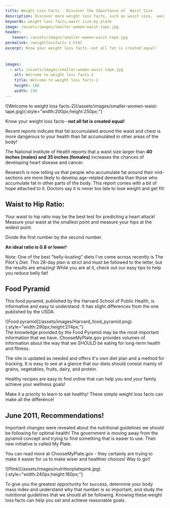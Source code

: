 ```yaml
---
title: Weight Loss Facts - Discover the Importance of  Waist Size
description: Discover more weight loss facts, such as waist size,  waist-to-hip ratio, and the government's My Plate initiative, to help your weight loss journey.
keywords: weight loss facts,waist size,my plate
image: /assets/images/smaller-women-waist-tape.jpg
header:
   teaser: /assets/images/smaller-women-waist-tape.jpg
permalink: /weightlossfacts-2.html
excerpt: Know your weight loss facts--not all fat is created equal!


images:
  - url: /assets/images/smaller-women-waist-tape.jpg
    alt: Welcome to weight loss facts-2
    title: Welcome to weight loss facts-2
    height: 188
    width: 150
---
```


<div class="ImageBlock ImageBlockRight" markdown="1">
![Welcome to weight loss facts-2](/assets/images/smaller-women-waist-tape.jpg){:style="width:200px;height:250px;"}
</div>

Know your weight loss facts--__not all fat is created equal__!

Recent reports indicate that fat accumulated around the waist and chest is more dangerous to your health than fat accumulated in other areas of the body!

The National Institute of Health reports that a waist size larger than __40 inches (males) and 35 inches (females)__ increases the chances of developing heart disease and cancer.

Research is now telling us that people who accumulate fat around their mid-sections are more likely to develop age-related dementia than those who accumulate fat in other parts of the body. This report comes with a bit of hope attached to it. Doctors say it is never too late to lose weight and get fit!

## Waist to Hip Ratio:
Your waist to hip ratio may be the best test for predicting a heart attack! Measure your waist at the smallest point and measure your hips at the widest point.

Divide the first number by the second number.

__An ideal ratio is 0.8 or lower!__

Note: One of the best "belly-busting" diets I've come across recently is The Pilot's Diet. This 28-day plan is strict and must be followed to the letter, but the results are amazing! While you are at it, check out our easy tips to help you reduce belly fat!

## Food Pyramid
This food pyramid, published by the Harvard School of Public Health, is informative and easy to understand. It has slight differences from the one published by the USDA. 

<div class="ImageBlock ImageBlockCenter" markdown="1">
![Food pyramid](/assets/images/Harvard_food_pyramid.png){:style="width:290px;height:274px;"}
</div>
The knowledge provided by the Food Pyramid may be the most important information that we have. ChooseMyPlate.gov provides volumes of information about the way that we SHOULD be eating for long-term health and fitness.

The site is updated as needed and offers it's own diet plan and a method for tracking. It is easy to see at a glance that our diets should consist mainly of grains, vegetables, fruits, dairy, and protein.

Healthy recipes are easy to find online that can help you and your family achieve your wellness goals!

Make it a priority to learn to eat healthy! These simple weight loss facts can make all the difference!

## June 2011, Recommendations!
Important changes were revealed about the nutritional guidelines we should be following for optimal health! The government is moving away from the pyramid concept and trying to find something that is easier to use. Their new initiative is called My Plate.

You can read more at ChooseMyPlate.gov - they certainly are trying to make it easier for us to make wiser and healthier choices! Way to go!!

<div class="ImageBlock ImageBlockCenter" markdown="1">
![Plink](/assets/images/nutritionplatepink.jpg){:style="width:240px;height:160px;"}
</div>

To give you the greatest opportunity for success, determine your body mass index and understand why that number is so important, and study the nutritional guidelines that we should all be following. Knowing these weight loss facts can help you set and achieve reasonable goals.